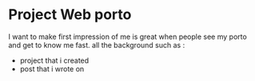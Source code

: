 # Project Web porto

I want to make first impression of me is great when people see my porto and get to know me fast.
all the background such as :
 - project that i created
 - post that i wrote on